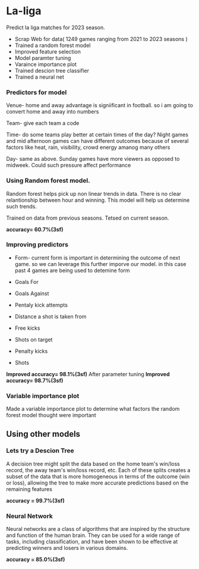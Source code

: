 # La-liga
Predict la liga matches for 2023 season.


- Scrap Web for data( 1249 games ranging from 2021 to 2023 seasons )
- Trained a random forest model
- Improved feature selection
- Model paramter tuning
- Varaince importance plot
- Trained descion tree classifier
- Trained a neural net


### Predictors for model
Venue- home and away advantage is signiificant in football. so i am going to convert home and away into numbers

Team- give each team a code

Time- do some teams play better at certain times of the day? Night games and mid afternoon games can have different outcomes because of several factors like heat, rain, visibility, crowd energy amanog many others

Day- same as above. Sunday games have more viewers as opposed to midweek. Could such pressure affect performance



### Using Random forest model. 
Random forest helps pick up non linear trends in data. There is no clear relantionship between hour and winning. This model will help us determine such trends.

Trained on data from previous seasons.
Tetsed on current season.

**accuracy= 60.7%(3sf)**

### Improving predictors 
- Form- current form is important in determining the outcome of next game. so we can leverage this further imporve our model. in this case past 4 games are being used to detemine form

- Goals For
- Goals Against
- Pentaly kick attempts
- Distance a shot is taken from
- Free kicks
- Shots on target
- Penalty kicks
- Shots

**Improved accuracy= 98.1%(3sf)**
After parameter tuning
**Improved accuracy= 98.7%(3sf)**


### Variable importance plot 
Made a variable importance plot to determine what factors the random forest model thought were important


## Using other models
### Lets try a Descion Tree 
A decision tree might split the data based on the home team's win/loss record, the away team's win/loss record, etc. Each of these splits creates a subset of the data that is more homogeneous in terms of the outcome (win or loss), allowing the tree to make more accurate predictions based on the remaining features

**accuracy = 99.7%(3sf)**

### Neural Network 
Neural networks are a class of algorithms that are inspired by the structure and function of the human brain. They can be used for a wide range of tasks, including classification, and have been shown to be effective at predicting winners and losers in various domains. 


**accuracy = 85.0%(3sf)**


